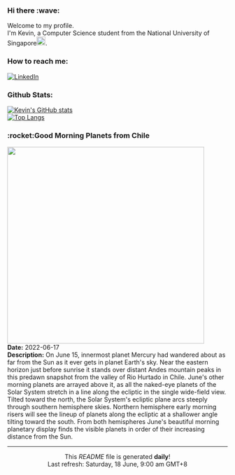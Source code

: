 <h3>Hi there :wave:</h3>

Welcome to my profile.   
I'm Kevin, a Computer Science student from the National University of Singapore<img src="https://img.icons8.com/color/96/000000/singapore-circular.png" width="20px"/>.</p>

<h3>How to reach me: </h3>
<a href="https://www.linkedin.com/in/kevin-foong/"><img alt="LinkedIn" src="https://img.shields.io/badge/linkedin-%230077B5.svg?&style=for-the-badge&logo=linkedin&logoColor=white" /></a> 

<h3>Github Stats: </h3> 

[![Kevin's GitHub stats](https://github-readme-stats.vercel.app/api?username=kevin9foong&theme=tokyonight)](https://github.com/anuraghazra/github-readme-stats) <br/>
[![Top Langs](https://github-readme-stats.vercel.app/api/top-langs/?username=kevin9foong&layout=compact&theme=tokyonight)](https://github.com/anuraghazra/github-readme-stats)

<h3>:rocket:Good Morning Planets from Chile</h3> 
<img width="450" src="https:&#x2F;&#x2F;apod.nasa.gov&#x2F;apod&#x2F;image&#x2F;2206&#x2F;PlanetsfromChile_E-Schulz.jpg" /><br/>
<b>Date:</b> 2022-06-17<br/>
<b>Description:</b> On June 15, innermost planet Mercury had wandered about as far from the Sun as it ever gets in planet Earth&#39;s sky. Near the eastern horizon just before sunrise it stands over distant Andes mountain peaks in this predawn snapshot from the valley of Rio Hurtado in Chile. June&#39;s other morning planets are arrayed above it, as all the naked-eye planets of the Solar System stretch in a line along the ecliptic in the single wide-field view. Tilted toward the north, the Solar System&#39;s ecliptic plane arcs steeply through southern hemisphere skies. Northern hemisphere early morning risers will see the lineup of planets along the ecliptic at a shallower angle tilting toward the south. From both hemispheres June&#39;s beautiful morning planetary display finds the visible planets in order of their increasing distance from the Sun.<br/>

------------
<p align="center">This <i>README</i> file is generated <b>daily</b>!</br>
Last refresh: Saturday, 18 June, 9:00 am GMT+8<br />
